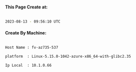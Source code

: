 
   
#### This Page Create at:

```bash

2023-08-13 - 09:56:10 UTC

```

#### Create By Machine:

```bash

Host Name : fv-az735-537

platform  : Linux-5.15.0-1042-azure-x86_64-with-glibc2.35

Ip Local  : 10.1.0.66

```

